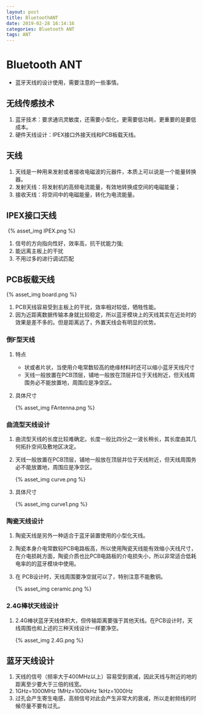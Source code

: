 ```yaml
---
layout: post
title: BluetoothANT
date: 2019-02-28 16:14:16
categories: Bluetooth ANT
tags: ANT
---
```


# Bluetooth ANT

+ 蓝牙天线的设计使用，需要注意的一些事情。

## 无线传感技术

1. 蓝牙技术：要求通讯灵敏度，还需要小型化，更需要低功耗，更重要的是要低成本。
2. 硬件天线设计：IPEX接口外接天线和PCB板载天线。

## 天线

1. 天线是一种用来发射或者接收电磁波的元器件，本质上可以说是一个能量转换器。
2. 发射天线：将发射机的高频电流能量，有效地转换成空间的电磁能量；
3. 接收天线：将空间中的电磁能量，转化为电流能量。

## IPEX接口天线

​		{% asset_img IPEX.png %}

1. 信号的方向指向性好，效率高，抗干扰能力强;
2. 能远离主板上的干扰
3. 不用过多的进行调试匹配

## PCB板载天线

{% asset_img board.png %}

1. PCB天线容易受到主板上的干扰，效率相对较低，牺牲性能。
2. 因为近距离数据传输本身就比较稳定，所以蓝牙模块上的天线其实在近处时的效果是差不多的。但是距离远了，外置天线会有明显的优势。

### **倒F型天线**

1. 特点

   + 状或者片状，当使用介电常数较高的绝缘材料时还可以缩小蓝牙天线尺寸
   + 天线一般放置在PCB顶层，铺地一般放在顶层并位于天线附近，但天线周围务必不能放置地，周围应是净空区。

2. 具体尺寸

   {% asset_img FAntenna.png %}

### **曲流型天线设计**

1. 曲流型天线的长度比较难确定。长度一般比四分之一波长稍长，其长度由其几何拓扑空间及敷地区决定。

2. 天线一般放置在PCB顶层，铺地一般放在顶层并位于天线附近，但天线周围务必不能放置地，周围应是净空区。

   {% asset_img curve.png %}

3. 具体尺寸

   {% asset_img curve1.png %}

### **陶瓷天线设计**

1. 陶瓷天线是另外一种适合于蓝牙装置使用的小型化天线。

2. 陶瓷本身介电常数较PCB电路板高，所以使用陶瓷天线能有效缩小天线尺寸，在介电损耗方面，陶瓷介质也比PCB电路板的介电损失小，所以非常适合低耗电率的的蓝牙模块中使用。

3. 在 PCB设计时，天线周围要净空就可以了，特别注意不能敷铜。

   {% asset_img ceramic.png %}

### **2.4G棒状天线设计**

1. 2.4G棒状蓝牙天线体积大，但传输距离要强于其他天线。在PCB设计时，天线周围也和上述的三种天线设计一样要净空。

   {% asset_img 2.4G.png %}

## 蓝牙天线设计

1. 天线的信号（频率大于400MHz以上）容易受到衰减，因此天线与附近的地的距离至少要大于三倍的线宽。
2.  1GHz=1000MHz 1MHz=1000kHz 1kHz=1000Hz
3. 过孔会产生寄生电感，高频信号对此会产生非常大的衰减，所以走射频线的时候尽量不要有过孔。

